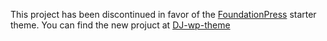 This project has been discontinued in favor of the [FoundationPress](https://github.com/olefredrik/foundationpress/) starter theme.  You can find the new projuct at [DJ-wp-theme](https://github.com/danferth/DJ-wp-theme)
